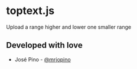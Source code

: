 toptext.js
==========

 Upload a range higher and lower one smaller range

## Developed with love

* José Pino - [@mrjopino](https://twitter.com/jofpin)
